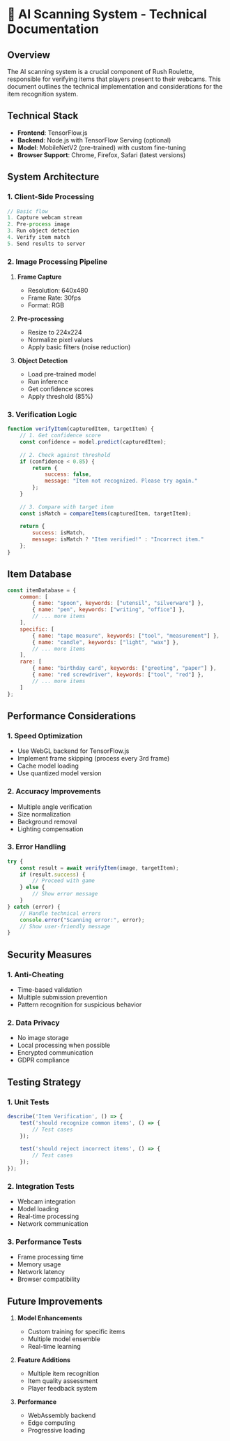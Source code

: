 # 🤖 AI Scanning System - Technical Documentation

## Overview
The AI scanning system is a crucial component of Rush Roulette, responsible for verifying items that players present to their webcams. This document outlines the technical implementation and considerations for the item recognition system.

## Technical Stack
- **Frontend**: TensorFlow.js
- **Backend**: Node.js with TensorFlow Serving (optional)
- **Model**: MobileNetV2 (pre-trained) with custom fine-tuning
- **Browser Support**: Chrome, Firefox, Safari (latest versions)

## System Architecture

### 1. Client-Side Processing
```javascript
// Basic flow
1. Capture webcam stream
2. Pre-process image
3. Run object detection
4. Verify item match
5. Send results to server
```

### 2. Image Processing Pipeline
1. **Frame Capture**
   - Resolution: 640x480
   - Frame Rate: 30fps
   - Format: RGB

2. **Pre-processing**
   - Resize to 224x224
   - Normalize pixel values
   - Apply basic filters (noise reduction)

3. **Object Detection**
   - Load pre-trained model
   - Run inference
   - Get confidence scores
   - Apply threshold (85%)

### 3. Verification Logic
```javascript
function verifyItem(capturedItem, targetItem) {
    // 1. Get confidence score
    const confidence = model.predict(capturedItem);
    
    // 2. Check against threshold
    if (confidence < 0.85) {
        return {
            success: false,
            message: "Item not recognized. Please try again."
        };
    }
    
    // 3. Compare with target item
    const isMatch = compareItems(capturedItem, targetItem);
    
    return {
        success: isMatch,
        message: isMatch ? "Item verified!" : "Incorrect item."
    };
}
```

## Item Database
```javascript
const itemDatabase = {
    common: [
        { name: "spoon", keywords: ["utensil", "silverware"] },
        { name: "pen", keywords: ["writing", "office"] },
        // ... more items
    ],
    specific: [
        { name: "tape measure", keywords: ["tool", "measurement"] },
        { name: "candle", keywords: ["light", "wax"] },
        // ... more items
    ],
    rare: [
        { name: "birthday card", keywords: ["greeting", "paper"] },
        { name: "red screwdriver", keywords: ["tool", "red"] },
        // ... more items
    ]
};
```

## Performance Considerations

### 1. Speed Optimization
- Use WebGL backend for TensorFlow.js
- Implement frame skipping (process every 3rd frame)
- Cache model loading
- Use quantized model version

### 2. Accuracy Improvements
- Multiple angle verification
- Size normalization
- Background removal
- Lighting compensation

### 3. Error Handling
```javascript
try {
    const result = await verifyItem(image, targetItem);
    if (result.success) {
        // Proceed with game
    } else {
        // Show error message
    }
} catch (error) {
    // Handle technical errors
    console.error("Scanning error:", error);
    // Show user-friendly message
}
```

## Security Measures

### 1. Anti-Cheating
- Time-based validation
- Multiple submission prevention
- Pattern recognition for suspicious behavior

### 2. Data Privacy
- No image storage
- Local processing when possible
- Encrypted communication
- GDPR compliance

## Testing Strategy

### 1. Unit Tests
```javascript
describe('Item Verification', () => {
    test('should recognize common items', () => {
        // Test cases
    });
    
    test('should reject incorrect items', () => {
        // Test cases
    });
});
```

### 2. Integration Tests
- Webcam integration
- Model loading
- Real-time processing
- Network communication

### 3. Performance Tests
- Frame processing time
- Memory usage
- Network latency
- Browser compatibility

## Future Improvements
1. **Model Enhancements**
   - Custom training for specific items
   - Multiple model ensemble
   - Real-time learning

2. **Feature Additions**
   - Multiple item recognition
   - Item quality assessment
   - Player feedback system

3. **Performance**
   - WebAssembly backend
   - Edge computing
   - Progressive loading 